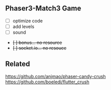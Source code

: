 ## Phaser3-Match3 Game

- [ ] optimize code
- [ ] add levels
- [ ] sound
- ~~[ ] bonus... no resource~~
- ~~[ ] socket.io... no resouce~~

## Related
https://github.com/anjmao/phaser-candy-crush  
https://github.com/boeledi/flutter_crush